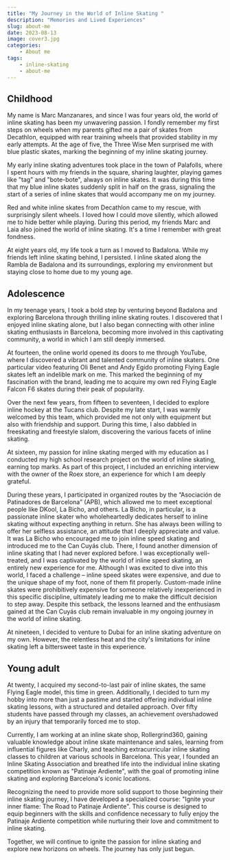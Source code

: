 ```yaml
---
title: "My Journey in the World of Inline Skating "
description: "Memories and Lived Experiences"
slug: about-me
date: 2023-08-13
image: cover3.jpg
categories:
    - About me
tags:
    - inline-skating
    - about-me
---
```

## Childhood
My name is Marc Manzanares, and since I was four years old, the world of inline skating has been my unwavering passion. I fondly remember my first steps on wheels when my parents gifted me a pair of skates from Decathlon, equipped with rear training wheels that provided stability in my early attempts. At the age of five, the Three Wise Men surprised me with blue plastic skates, marking the beginning of my inline skating journey.

My early inline skating adventures took place in the town of Palafolls, where I spent hours with my friends in the square, sharing laughter, playing games like "tag" and "bote-bote", always on inline skates. It was during this time that my blue inline skates suddenly split in half on the grass, signaling the start of a series of inline skates that would accompany me on my journey.

Red and white inline skates from Decathlon came to my rescue, with surprisingly silent wheels. I loved how I could move silently, which allowed me to hide better while playing. During this period, my friends Marc and Laia also joined the world of inline skating. It's a time I remember with great fondness.

At eight years old, my life took a turn as I moved to Badalona. While my friends left inline skating behind, I persisted. I inline skated along the Rambla de Badalona and its surroundings, exploring my environment but staying close to home due to my young age.


## Adolescence
In my teenage years, I took a bold step by venturing beyond Badalona and exploring Barcelona through thrilling inline skating routes. I discovered that I enjoyed inline skating alone, but I also began connecting with other inline skating enthusiasts in Barcelona, becoming more involved in this captivating community, a world in which I am still deeply immersed.

At fourteen, the online world opened its doors to me through YouTube, where I discovered a vibrant and talented community of inline skaters. One particular video featuring Oli Benet and Andy Egido promoting Flying Eagle skates left an indelible mark on me. This marked the beginning of my fascination with the brand, leading me to acquire my own red Flying Eagle Falcon F6 skates during their peak of popularity.

Over the next few years, from fifteen to seventeen, I decided to explore inline hockey at the Tucans club. Despite my late start, I was warmly welcomed by this team, which provided me not only with equipment but also with friendship and support. During this time, I also dabbled in freeskating and freestyle slalom, discovering the various facets of inline skating.

At sixteen, my passion for inline skating merged with my education as I conducted my high school research project on the world of inline skating, earning top marks. As part of this project, I included an enriching interview with the owner of the Roex store, an experience for which I am deeply grateful.

During these years, I participated in organized routes by the “Asociación de Patinadores de Barcelona” (APB), which allowed me to meet exceptional people like DKool, La Bicho, and others. La Bicho, in particular, is a passionate inline skater who wholeheartedly dedicates herself to inline skating without expecting anything in return. She has always been willing to offer her selfless assistance, an attitude that I deeply appreciate and value. It was La Bicho who encouraged me to join inline speed skating and introduced me to the Can Cuyás club. There, I found another dimension of inline skating that I had never explored before. I was exceptionally well-treated, and I was captivated by the world of inline speed skating, an entirely new experience for me. Although I was excited to dive into this world, I faced a challenge – inline speed skates were expensive, and due to the unique shape of my foot, none of them fit properly. Custom-made inline skates were prohibitively expensive for someone relatively inexperienced in this specific discipline, ultimately leading me to make the difficult decision to step away. Despite this setback, the lessons learned and the enthusiasm gained at the Can Cuyás club remain invaluable in my ongoing journey in the world of inline skating.

At nineteen, I decided to venture to Dubai for an inline skating adventure on my own. However, the relentless heat and the city's limitations for inline skating left a bittersweet taste in this experience.

## Young adult
At twenty, I acquired my second-to-last pair of inline skates, the same Flying Eagle model, this time in green. Additionally, I decided to turn my hobby into more than just a pastime and started offering individual inline skating lessons, with a structured and detailed approach. Over fifty students have passed through my classes, an achievement overshadowed by an injury that temporarily forced me to stop.

Currently, I am working at an inline skate shop, Rollergrind360, gaining valuable knowledge about inline skate maintenance and sales, learning from influential figures like Charly, and teaching extracurricular inline skating classes to children at various schools in Barcelona. This year, I founded an Inline Skating Association and breathed life into the individual inline skating competition known as "Patinaje Ardiente", with the goal of promoting inline skating and exploring Barcelona's iconic locations.

Recognizing the need to provide more solid support to those beginning their inline skating journey, I have developed a specialized course: "Ignite your inner flame: The Road to Patinaje Ardiente". This course is designed to equip beginners with the skills and confidence necessary to fully enjoy the Patinaje Ardiente competition while nurturing their love and commitment to inline skating.

Together, we will continue to ignite the passion for inline skating and explore new horizons on wheels. The journey has only just begun.

